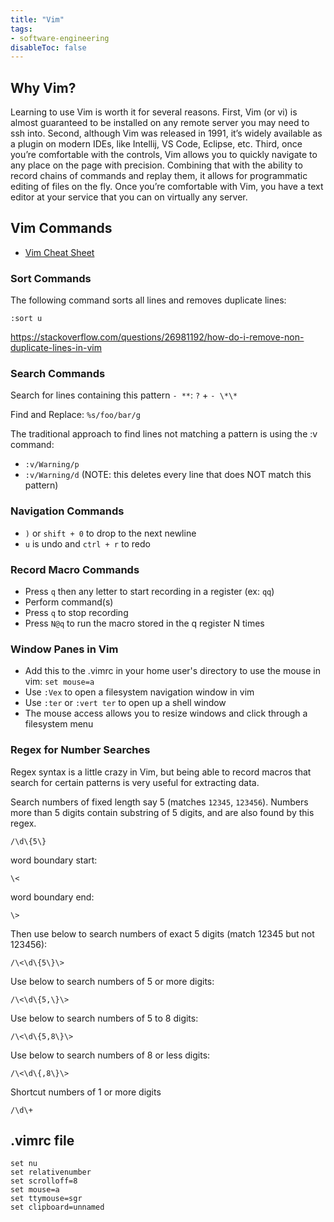```yaml
---
title: "Vim"
tags:
- software-engineering
disableToc: false
---
```


## Why Vim?
Learning to use Vim is worth it for several reasons. First, Vim (or vi) is almost guaranteed to be installed on any remote server you may need to ssh into. Second, although Vim was released in 1991, it’s widely available as a plugin on modern IDEs, like Intellij, VS Code, Eclipse, etc. Third, once you’re comfortable with the controls, Vim allows you to quickly navigate to any place on the page with precision. Combining that with the ability to record chains of commands and replay them, it allows for programmatic editing of files on the fly. Once you’re comfortable with Vim, you have a text editor at your service that you can on virtually any server.

## Vim Commands
- [Vim Cheat Sheet](https://vim.rtorr.com/)

### Sort Commands
The following command sorts all lines and removes duplicate lines:
```
:sort u
```

https://stackoverflow.com/questions/26981192/how-do-i-remove-non-duplicate-lines-in-vim

### Search Commands
Search for lines containing this pattern `- **`: `?` + `- \*\*`

Find and Replace: `%s/foo/bar/g`

The traditional approach to find lines not matching a pattern is using the :v command:
  - `:v/Warning/p`
  - `:v/Warning/d` (NOTE: this deletes every line that does NOT match this pattern)

### Navigation Commands
- `)` or `shift + 0` to drop to the next newline
- `u` is undo and `ctrl + r` to redo

### Record Macro Commands
- Press `q` then any letter to start recording in a register (ex: `qq`)
- Perform command(s)
- Press `q` to stop recording
- Press `N@q` to run the macro stored in the q register N times

### Window Panes in Vim
- Add this to the .vimrc in your home user's directory to use the mouse in vim: `set mouse=a`
- Use `:Vex` to open a filesystem navigation window in vim
- Use `:ter` or `:vert ter` to open up a shell window
- The mouse access allows you to resize windows and click through a filesystem menu

### Regex for Number Searches
Regex syntax is a little crazy in Vim, but being able to record macros that search for certain patterns is very useful for extracting data.

Search numbers of fixed length say 5 (matches `12345`, `123456`). Numbers more than 5 digits contain substring of 5 digits, and are also found by this regex.
```
/\d\{5\}
```

word boundary start:
```
\<
```

word boundary end:
```
\>
```

Then use below to search numbers of exact 5 digits (match 12345 but not 123456):
```
/\<\d\{5\}\>
```

Use below to search numbers of 5 or more digits:
```
/\<\d\{5,\}\>
```

Use below to search numbers of 5 to 8 digits:
```
/\<\d\{5,8\}\>
```

Use below to search numbers of 8 or less digits:
```
/\<\d\{,8\}\>
```

Shortcut numbers of 1 or more digits

```
/\d\+
```

## .vimrc file
```
set nu
set relativenumber
set scrolloff=8
set mouse=a
set ttymouse=sgr
set clipboard=unnamed
```